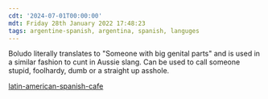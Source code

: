 ```yaml
---
cdt: '2024-07-01T00:00:00'
mdt: Friday 28th January 2022 17:48:23
tags: argentine-spanish, argentina, spanish, languges
---
```


Boludo literally translates to "Someone with big genital parts" and is used in a similar fashion to cunt in Aussie slang. Can be used to call someone stupid, foolhardy, dumb or a straight up asshole. 

[latin-american-spanish-cafe](latinamericanspanishcafe.com/argentina-spanish-phrases)